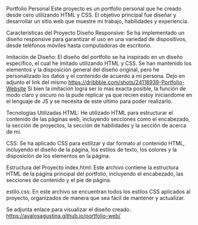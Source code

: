 Portfolio Personal
Este proyecto es un portfolio personal que he creado desde cero utilizando HTML y CSS. El objetivo principal fue diseñar y desarrollar un sitio web que muestre mi trabajo, habilidades y experiencia.

Características del Proyecto
Diseño Responsive: Se ha implementado un diseño responsive para garantizar el uso en una variedad de dispositivos, desde teléfonos móviles hasta computadoras de escritorio.

Imitación de Diseño: El diseño del portfolio se ha inspirado en un diseño específico, el cual he imitado utilizando HTML y CSS. Se han mantenido los elementos y la disposición general del diseño original, pero he personalizado los datos y el contenido de acuerdo a mi persona.
Dejo en adjunto el link del mismo https://dribbble.com/shots/24118939-Portfolio-Website
Si bien la imitacion logra ser lo mas exacta posible, la función de modo claro y oscuro no la pude replicar ya que recien estoy iniciandome en el lenguaje de JS y se necesita de este ultimo para poder realizarlo.

Tecnologías Utilizadas
HTML: He utilizado HTML para estructurar el contenido de las páginas web, incluyendo secciones como el encabezado, la sección de proyectos, la sección de habilidades y la sección de acerca de mi.

CSS: Se ha aplicado CSS para estilizar y dar formato al contenido HTML, incluyendo el diseño de la página, los estilos de texto, los colores y la disposición de los elementos en la página.

Estructura del Proyecto
index.html: Este archivo contiene la estructura HTML de la página principal del portfolio, incluyendo el encabezado, las secciones de contenido y el pie de página.

estilo.css: En este archivo se encuentran todos los estilos CSS aplicados al proyecto, organizados de manera que sea fácil de mantener y actualizar.

Se adjunta enlace para visualizar el diseño creado. 
https://avalosagustina.github.io/portfolio-web/

